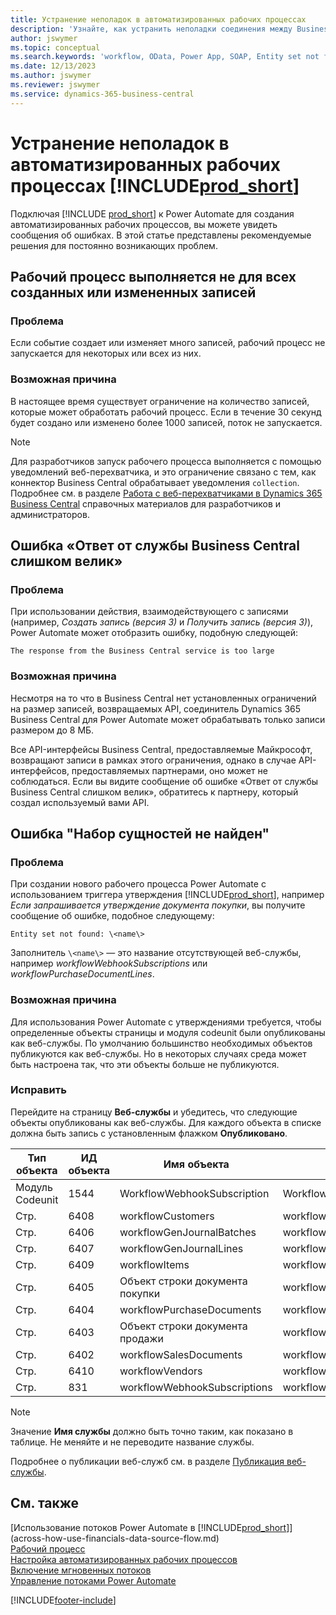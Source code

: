 ```yaml
---
title: Устранение неполадок в автоматизированных рабочих процессах
description: 'Узнайте, как устранить неполадки соединения между Business Central и Power Automate, когда вы создаете автоматизированный рабочий процесс.'
author: jswymer
ms.topic: conceptual
ms.search.keywords: 'workflow, OData, Power App, SOAP, Entity set not found, workflowWebhookSubscriptions, Power Automate,'
ms.date: 12/13/2023
ms.author: jswymer
ms.reviewer: jswymer
ms.service: dynamics-365-business-central
---
```


# <a name="troubleshoot-your--automated-workflows"></a>Устранение неполадок в автоматизированных рабочих процессах [!INCLUDE[prod_short](includes/prod_short.md)]

Подключая [!INCLUDE [prod_short](includes/prod_short.md)] к Power Automate для создания автоматизированных рабочих процессов, вы можете увидеть сообщения об ошибках. В этой статье представлены рекомендуемые решения для постоянно возникающих проблем.

## <a name="flow-doesnt-run-on-all-records-created-or-changed"></a>Рабочий процесс выполняется не для всех созданных или измененных записей

### <a name="problem"></a>Проблема

Если событие создает или изменяет много записей, рабочий процесс не запускается для некоторых или всех из них.

### <a name="possible-cause"></a>Возможная причина

В настоящее время существует ограничение на количество записей, которые может обработать рабочий процесс. Если в течение 30 секунд будет создано или изменено более 1000 записей, поток не запускается.

> [!NOTE]
> Для разработчиков запуск рабочего процесса выполняется с помощью уведомлений веб-перехватчика, и это ограничение связано с тем, как коннектор Business Central обрабатывает уведомления `collection`. Подробнее см. в разделе [Работа с веб-перехватчиками в Dynamics 365 Business Central](/dynamics365/business-central/dev-itpro/api-reference/v2.0/dynamics-subscriptions#notes-for-power-automate-flows) справочных материалов для разработчиков и администраторов.

## <a name="the-response-from-the-business-central-service-is-too-large-error"></a>Ошибка «Ответ от службы Business Central слишком велик»

### <a name="problem-1"></a>Проблема

При использовании действия, взаимодействующего с записями (например, *Создать запись (версия 3)* и *Получить запись (версия 3)*), Power Automate может отобразить ошибку, подобную следующей:

`The response from the Business Central service is too large`

### <a name="possible-cause-1"></a>Возможная причина

Несмотря на то что в Business Central нет установленных ограничений на размер записей, возвращаемых API, соединитель Dynamics 365 Business Central для Power Automate может обрабатывать только записи размером до 8 МБ.

Все API-интерфейсы Business Central, предоставляемые Майкрософт, возвращают записи в рамках этого ограничения, однако в случае API-интерфейсов, предоставляемых партнерами, оно может не соблюдаться. Если вы видите сообщение об ошибке «Ответ от службы Business Central слишком велик», обратитесь к партнеру, который создал используемый вами API.

## <a name="entity-set-not-found-error"></a>Ошибка "Набор сущностей не найден"

### <a name="problem-2"></a>Проблема

При создании нового рабочего процесса Power Automate с использованием триггера утверждения [!INCLUDE[prod_short](includes/prod_short.md)], например *Если запрашивается утверждение документа покупки*, вы получите сообщение об ошибке, подобное следующему:

`Entity set not found: \<name\>`

Заполнитель `\<name\>` — это название отсутствующей веб-службы, например *workflowWebhookSubscriptions* или *workflowPurchaseDocumentLines*.

### <a name="possible-cause-2"></a>Возможная причина

Для использования Power Automate с утверждениями требуется, чтобы определенные объекты страницы и модуля codeunit были опубликованы как веб-службы. По умолчанию большинство необходимых объектов публикуются как веб-службы. Но в некоторых случаях среда может быть настроена так, что эти объекты больше не публикуются.

### <a name="fix"></a>Исправить

Перейдите на страницу **Веб-службы** и убедитесь, что следующие объекты опубликованы как веб-службы. Для каждого объекта в списке должна быть запись с установленным флажком **Опубликовано**.  

| Тип объекта | ИД объекта | Имя объекта | Имя службы |
|--|--|--|--|
| Модуль Codeunit | 1544 | WorkflowWebhookSubscription | WorkflowActionResponse |
| Стр. | 6408 | workflowCustomers | workflowCustomers |
| Стр. | 6406 | workflowGenJournalBatches | workflowGenJournalBatches |
| Стр. | 6407 | workflowGenJournalLines | workflowGenJournalLines |
| Стр. | 6409 | workflowItems | workflowItems |
| Стр. | 6405 | Объект строки документа покупки | workflowPurchaseDocumentLines |
| Стр. | 6404 | workflowPurchaseDocuments | workflowPurchaseDocuments |
| Стр. | 6403 | Объект строки документа продажи | workflowSalesDocumentLines |
| Стр. | 6402 | workflowSalesDocuments | workflowSalesDocuments |
| Стр. | 6410 | workflowVendors | workflowVendors |
| Стр. | 831 | workflowWebhookSubscriptions | workflowWebhookSubscriptions |

> [!NOTE]
> Значение **Имя службы** должно быть точно таким, как показано в таблице. Не меняйте и не переводите название службы.

Подробнее о публикации веб-служб см. в разделе [Публикация веб-службы](across-how-publish-web-service.md).

## <a name="see-also"></a>См. также

[Использование потоков Power Automate в [!INCLUDE[prod_short](includes/prod_short.md)]](across-how-use-financials-data-source-flow.md)  
[Рабочий процесс](across-workflow.md)  
[Настройка автоматизированных рабочих процессов](/dynamics365/business-central/dev-itpro/powerplatform/automate-workflows)  
[Включение мгновенных потоков](/dynamics365/business-central/dev-itpro/powerplatform/instant-flows)  
[Управление потоками Power Automate](/dynamics365/business-central/dev-itpro/powerplatform/manage-power-automate-flows)  

[!INCLUDE[footer-include](includes/footer-banner.md)]
